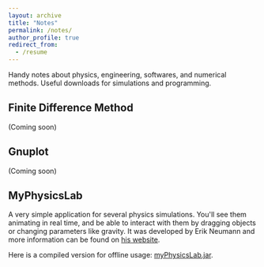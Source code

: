 ```yaml
---
layout: archive
title: "Notes"
permalink: /notes/
author_profile: true
redirect_from:
  - /resume
---
```


Handy notes about physics, engineering, softwares, and numerical methods. Useful downloads for simulations and programming.

## Finite Difference Method

(Coming soon)


## Gnuplot

(Coming soon)


## MyPhysicsLab

A very simple application for several physics simulations. You'll see them animating in real time, and be able to interact with them by dragging objects or changing parameters like gravity. It was developed by Erik Neumann and more information can be found on [his website](https://www.myphysicslab.com).

Here is a compiled version for offline usage: <a href="{{ base_path }}/files/myPhysicsLab.jar" download="myPhysicsLab.jar" target="_blank">myPhysicsLab.jar</a>.

